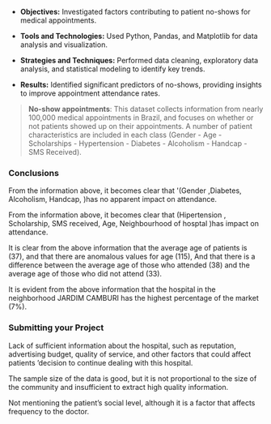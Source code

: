 
- **Objectives:** Investigated factors contributing to patient no-shows for medical appointments.

- **Tools and Technologies:** Used Python, Pandas, and Matplotlib for data analysis and visualization.

- **Strategies and Techniques:** Performed data cleaning, exploratory data analysis, and statistical modeling to identify key trends.

- **Results:** Identified significant predictors of no-shows, providing insights to improve appointment attendance rates.

> **No-show appointments**: This dataset collects information from nearly 100,000 medical appointments in Brazil, and focuses on whether or not patients showed up on their appointments.
> A number of patient characteristics are included in each class (Gender - Age - Scholarships - Hypertension - Diabetes - Alcoholism - Handcap - SMS Received).


### Conclusions
From the information above, it becomes clear that '(Gender ,Diabetes, Alcoholism, Handcap, )has no apparent impact on attendance.

From the information above, it becomes clear that (Hipertension , Scholarship, SMS received, Age, Neighbourhood of hosptal )has impact on attendance.

It is clear from the above information that the average age of patients is (37), and that there are anomalous values for age (115), And that there is a difference between the average age of those who attended (38) and the average age of those who did not attend (33).

It is evident from the above information that the hospital in the neighborhood JARDIM CAMBURI has the highest percentage of the market (7%).

### Submitting your Project
Lack of sufficient information about the hospital, such as reputation, advertising budget, quality of service, and other factors that could affect patients ’decision to continue dealing with this hospital.

The sample size of the data is good, but it is not proportional to the size of the community and insufficient to extract high quality information.

Not mentioning the patient’s social level, although it is a factor that affects frequency to the doctor.
